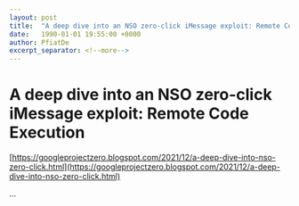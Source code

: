 ```yaml
---
layout: post
title:  "A deep dive into an NSO zero-click iMessage exploit: Remote Code Execution"
date:   1990-01-01 19:55:00 +0000
author: PfiatDe
excerpt_separator: <!--more-->
---
```


# A deep dive into an NSO zero-click iMessage exploit: Remote Code Execution

[https://googleprojectzero.blogspot.com/2021/12/a-deep-dive-into-nso-zero-click.html](https://googleprojectzero.blogspot.com/2021/12/a-deep-dive-into-nso-zero-click.html)

...
<!--more-->
